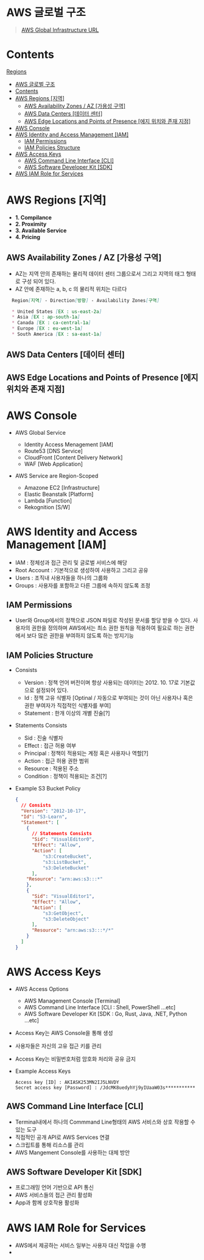# AWS 글로벌 구조
> [AWS Global Infrastructure URL](https://infrastructure.aws/)

# Contents
[Regions](#aws-regions-지역)
- [AWS 글로벌 구조](#aws-글로벌-구조)
- [Contents](#contents)
- [AWS Regions \[지역\]](#aws-regions-지역)
  - [AWS Availability Zones / AZ \[가용성 구역\]](#aws-availability-zones--az-가용성-구역)
  - [AWS Data Centers \[데이터 센터\]](#aws-data-centers-데이터-센터)
  - [AWS Edge Locations and Points of Presence \[에지 위치와 존재 지점\]](#aws-edge-locations-and-points-of-presence-에지-위치와-존재-지점)
- [AWS Console](#aws-console)
- [AWS Identity and Access Management \[IAM\]](#aws-identity-and-access-management-iam)
  - [IAM Permissions](#iam-permissions)
  - [IAM Policies Structure](#iam-policies-structure)
- [AWS Access Keys](#aws-access-keys)
  - [AWS Command Line Interface \[CLI\]](#aws-command-line-interface-cli)
  - [AWS Software Developer Kit \[SDK\]](#aws-software-developer-kit-sdk)
- [AWS IAM Role for Services](#aws-iam-role-for-services)

# AWS Regions [지역]
  - **1. Compilance**
  - **2. Proximity**
  - **3. Available Service**
  - **4. Pricing**

## AWS Availability Zones / AZ [가용성 구역]
* AZ는 지역 안의 존재하는 물리적 데이터 센터 그룹으로서 그리고 지역의 태그 형태로 구성 되어 있다.
* AZ 안에 존재하는 a, b, c 의 물리적 위치는 다르다

```md
  Region[지역] - Direction[방향] - Availability Zones[구역]

  * United States [EX : us-east-2a]
  * Asia [EX : ap-south-1a]
  * Canada [EX : ca-central-1a]
  * Europe [EX : eu-west-1a]
  * South America [EX : sa-east-1a]
```

## AWS Data Centers [데이터 센터]

## AWS Edge Locations and Points of Presence [에지 위치와 존재 지점]

# AWS Console
* AWS Global Service
  - Identity Access Menagement [IAM]
  - Route53 [DNS Service]
  - CloudFront [Content Delivery Network]
  - WAF [Web Application]

* AWS Service are Region-Scoped
  - Amazone EC2 [Infrastructure]
  - Elastic Beanstalk [Platform]
  - Lambda [Function]
  - Rekognition [S/W]


# AWS Identity and Access Management [IAM]
* IAM : 정체성과 접근 관리 및 글로벌 서비스에 해당
* Root Account : 기본적으로 생성하여 사용하고 그리고 공유
* Users : 조직내 사용자들을 하나의 그룹화
* Groups : 사용자를 포함하고 다른 그룹에 속하지 않도록 조정

## IAM Permissions
* User와 Group에서의 정책으로 JSON 파일로 작성된 문서를 할당 받을 수 있다. 사용자의 권한을 정의하며 AWS에서는 최소 권한 원칙을 적용하여 필요로 하는 권한에서 보다 많은 권한을 부여하지 않도록 하는 방지기능

## IAM Policies Structure
* Consists
  - Version : 정책 언어 버전이며 항상 사용되는 데이터는 2012. 10. 17로 기본값으로 설정되어 있다.
  - Id : 정책 고유 식별자 [Optinal / 자동으로 부여되는 것이 아닌 사용자나 혹은 권한 부여자가 직접적인 식별자를 부여]
  - Statement : 한개 이상의 개별 진술[?]

* Statements Consists
  - Sid : 진술 식별자
  - Effect : 접근 허용 여부
  - Principal : 정책이 적용되는 계정 혹은 사용자나 역할[?]
  - Action : 접근 허용 권한 범위
  - Resource : 적용된 주소
  - Condition : 정책이 적용되는 조건[?]

* Example S3 Bucket Policy
  ```json
  {
    // Consists
    "Version": "2012-10-17",
    "Id": "S3-Learn",
    "Statement": [
      {
        // Statements Consists
        "Sid": "VisualEditor0",
        "Effect": "Allow",
        "Action": [
            "s3:CreateBucket",
            "s3:ListBucket",
            "s3:DeleteBucket"
        ],
      "Resource": "arn:aws:s3:::*"
      },
      {
        "Sid": "VisualEditor1",
        "Effect": "Allow",
        "Action": [
            "s3:GetObject",
            "s3:DeleteObject"
        ],
        "Resource": "arn:aws:s3:::*/*"
      }
    ]
  }
  ```

# AWS Access Keys
* AWS Access Options
  * AWS Management Console [Terminal]
  * AWS Command Line Interface [CLI : Shell, PowerShell ...etc]
  * AWS Software Developer Kit [SDK : Go, Rust, Java, .NET, Python ...etc]
* Access Key는 AWS Console을 통해 생성
* 사용자들은 자신의 고유 접근 키를 관리
* Access Key는 비밀번호처럼 암호화 처리와 공유 금지

* Example Access Keys
  ```pem
  Access key [ID] : AKIASK253MN2IJ5LNVDY
  Secret access key [Password] : /JdcMK8uedyhYj9yIUaaW03s***********
  ```

## AWS Command Line Interface [CLI]
* Terminal내에서 하나의 Commmand Line형태의 AWS 서비스와 상호 작용할 수 있는 도구
* 직접적인 공개 API로 AWS Services 연결
* 스크립트를 통해 리소스를 관리
* AWS Mangement Console를 사용하는 대체 방안

## AWS Software Developer Kit [SDK]
* 프로그래밍 언어 기반으로 API 통신
* AWS 서비스들의 접근 관리 활성화
* App과 함께 상호작용 활성화

# AWS IAM Role for Services
* AWS에서 제공하는 서비스 일부는 사용자 대신 작업을 수행
* 